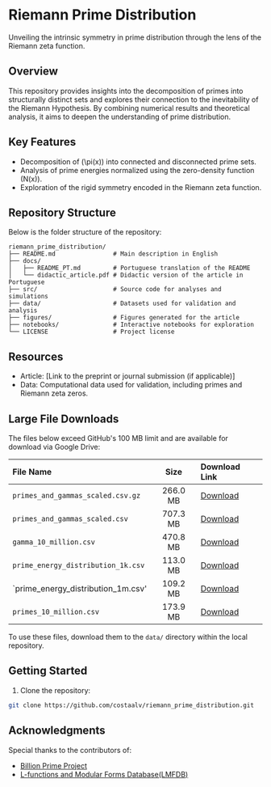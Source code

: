 # Riemann Prime Distribution
Unveiling the intrinsic symmetry in prime distribution through the lens of the Riemann zeta function.

## Overview
This repository provides insights into the decomposition of primes into structurally distinct sets and explores their connection to the inevitability of the Riemann Hypothesis. By combining numerical results and theoretical analysis, it aims to deepen the understanding of prime distribution.

## Key Features
- Decomposition of (\pi(x)) into connected and disconnected prime sets.
- Analysis of prime energies normalized using the zero-density function (N(x)).
- Exploration of the rigid symmetry encoded in the Riemann zeta function.

## Repository Structure

Below is the folder structure of the repository:

```
riemann_prime_distribution/
├── README.md                # Main description in English
├── docs/
│   ├── README_PT.md         # Portuguese translation of the README
│   └── didactic_article.pdf # Didactic version of the article in Portuguese
├── src/                     # Source code for analyses and simulations
├── data/                    # Datasets used for validation and analysis
├── figures/                 # Figures generated for the article
├── notebooks/               # Interactive notebooks for exploration
└── LICENSE                  # Project license

```

## Resources
- Article: [Link to the preprint or journal submission (if applicable)]
- Data: Computational data used for validation, including primes and Riemann zeta zeros.

## Large File Downloads
The files below exceed GitHub's 100 MB limit and are available for download via Google Drive:

| File Name                         | Size     | Download Link                                                                |
|:----------------------------------|:--------:|:-----------------------------------------------------------------------------|
| `primes_and_gammas_scaled.csv.gz` | 266.0 MB | [Download](https://drive.google.com/file/d/1-0PHcFcHdzObvb_--myvaUCKl8scTZn4/view?usp=drive_link) |
| `primes_and_gammas_scaled.csv`    | 707.3 MB | [Download](https://drive.google.com/file/d/1--D15MzLiDaPjmjMDiYTTT5NUDnA_65P/view?usp=drive_link) |
| `gamma_10_million.csv`            | 470.8 MB | [Download](https://drive.google.com/file/d/1ArpHvhtZjPJoTl1vMedLDsyaqNGEURaA/view?usp=drive_link) |
| `prime_energy_distribution_1k.csv`| 113.0 MB | [Download](https://drive.google.com/file/d/1-5fm4-x5zPbIg9IQ9fz7mCcyrTTkiChD/view?usp=drive_link) |
| `prime_energy_distribution_1m.csv'| 109.2 MB | [Download](https://drive.google.com/file/d/1-Gkbu0SIojzNIzINI8EO7qasTDZnv46c/view?usp=drive_link) |
| `primes_10_million.csv`           | 173.9 MB | [Download](https://drive.google.com/file/d/1yQw-bAX_HjsM6-R1lexX_EcUafFSc_0w/view?usp=drive_link) |

To use these files, download them to the `data/` directory within the local repository.

## Getting Started
1. Clone the repository:
```bash
git clone https://github.com/costaalv/riemann_prime_distribution.git
```

## Acknowledgments
Special thanks to the contributors of:
- [Billion Prime Project](https://github.com/bauripalash/bpp)
- [L-functions and Modular Forms Database(LMFDB)](https://www.lmfdb.org/zeros/zeta/)
